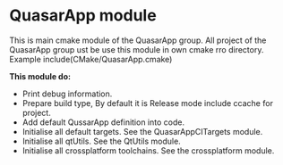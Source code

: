 
# QuasarApp module

This is main cmake module of the QuasarApp group.
All project of the QuasarApp group ust be use this module in own cmake rro directory.
Example
include(CMake/QuasarApp.cmake)
 
**This module do:**

* Print debug information.
* Prepare build type, By default it is Release mode
include ccache for project.
* Add default QussarApp  definition into code.
* Initialise all default targets. See the QuasarAppCITargets module.
* Initialise all qtUtils. See the QtUtils module.
* Initialise all crossplatform toolchains. See the crossplatform module.
